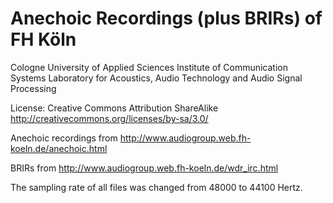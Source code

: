 Anechoic Recordings (plus BRIRs) of FH Köln
===========================================

Cologne University of Applied Sciences
Institute of Communication Systems
Laboratory for Acoustics, Audio Technology and Audio Signal Processing

License: Creative Commons Attribution ShareAlike
http://creativecommons.org/licenses/by-sa/3.0/

Anechoic recordings from http://www.audiogroup.web.fh-koeln.de/anechoic.html

BRIRs from http://www.audiogroup.web.fh-koeln.de/wdr_irc.html

The sampling rate of all files was changed from 48000 to 44100 Hertz.
